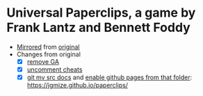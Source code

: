 # Universal Paperclips, a game by Frank Lantz and Bennett Foddy

- [Mirrored](./mirror.sh) from [original](http://www.decisionproblem.com/paperclips/)
- Changes from original
  - [X] [remove GA](https://github.com/jgmize/paperclips/commit/2d3b2a2aaab01e9ee9f75e4975f803664b991c81)
  - [X] [uncomment cheats](https://github.com/jgmize/paperclips/commit/c3d578606b749bbf08ae4902a2e34a70fe370071)
  - [X] [git mv src docs](https://github.com/jgmize/paperclips/commit/4cacf17a4269ad680fb1569cf8e3355650bfc738) and [enable github pages from that folder](https://help.github.com/articles/configuring-a-publishing-source-for-github-pages/#publishing-your-github-pages-site-from-a-docs-folder-on-your-master-branch): https://jgmize.github.io/paperclips/
